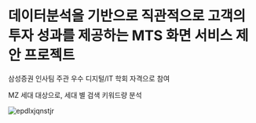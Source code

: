 # 데이터분석을 기반으로 직관적으로 고객의 투자 성과를 제공하는 MTS 화면 서비스 제안 프로젝트

삼성증권 인사팀 주관 우수 디지털/IT 학회 자격으로 참여

MZ 세대 대상으로, 세대 별 검색 키워드량 분석

![epdlxjqnstjr](https://user-images.githubusercontent.com/98948416/235447906-5d55af8d-c577-4701-b219-a5a92364fd19.png)

